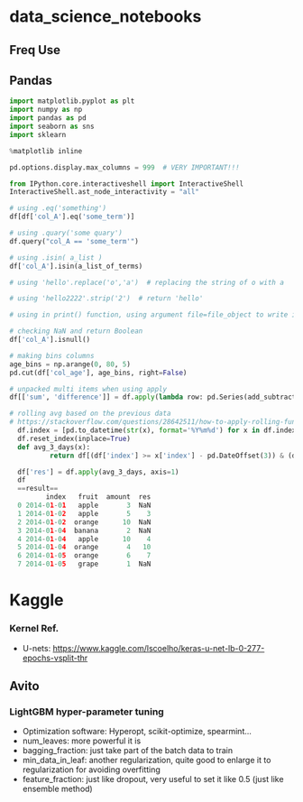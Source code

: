 # data_science_notebooks

## Freq Use

## Pandas
```python
import matplotlib.pyplot as plt
import numpy as np
import pandas as pd
import seaborn as sns
import sklearn

%matplotlib inline

pd.options.display.max_columns = 999  # VERY IMPORTANT!!!

from IPython.core.interactiveshell import InteractiveShell
InteractiveShell.ast_node_interactivity = "all"

# using .eq('something')
df[df['col_A'].eq('some_term')]

# using .quary('some quary')
df.query("col_A == 'some_term'")

# using .isin( a_list )
df['col_A'].isin(a_list_of_terms)

# using 'hello'.replace('o','a')  # replacing the string of o with a

# using 'hello2222'.strip('2')  # return 'hello'

# using in print() function, using argument file=file_object to write in a file

# checking NaN and return Boolean
df['col_A'].isnull() 

# making bins columns
age_bins = np.arange(0, 80, 5)
pd.cut(df['col_age'], age_bins, right=False)

# unpacked multi items when using apply
df[['sum', 'difference']] = df.apply(lambda row: pd.Series(add_subtract(row['a'], row['b'])), axis=1)

# rolling avg based on the previous data
# https://stackoverflow.com/questions/28642511/how-to-apply-rolling-functions-in-a-group-by-object-in-pandas
  df.index = [pd.to_datetime(str(x), format='%Y%m%d') for x in df.index]
  df.reset_index(inplace=True)
  def avg_3_days(x):
          return df[(df['index'] >= x['index'] - pd.DateOffset(3)) & (df['index'] < x['index']) & (df['fruit'] == x['fruit'])].amount.mean()

  df['res'] = df.apply(avg_3_days, axis=1)
  df
  ==result==
         index   fruit  amount  res
  0 2014-01-01   apple       3  NaN
  1 2014-01-02   apple       5    3
  2 2014-01-02  orange      10  NaN
  3 2014-01-04  banana       2  NaN
  4 2014-01-04   apple      10    4
  5 2014-01-04  orange       4   10
  6 2014-01-05  orange       6    7
  7 2014-01-05   grape       1  NaN

```

# Kaggle
### Kernel Ref.

- U-nets: https://www.kaggle.com/lscoelho/keras-u-net-lb-0-277-epochs-vsplit-thr

## Avito

### LightGBM hyper-parameter tuning
- Optimization software: Hyperopt, scikit-optimize, spearmint...
- num_leaves: more powerful it is
- bagging_fraction: just take part of the batch data to train
- min_data_in_leaf: another regularization, quite good to enlarge it to regularization for avoiding overfitting
- feature_fraction: just like dropout, very useful to set it like 0.5 (just like ensemble method)
